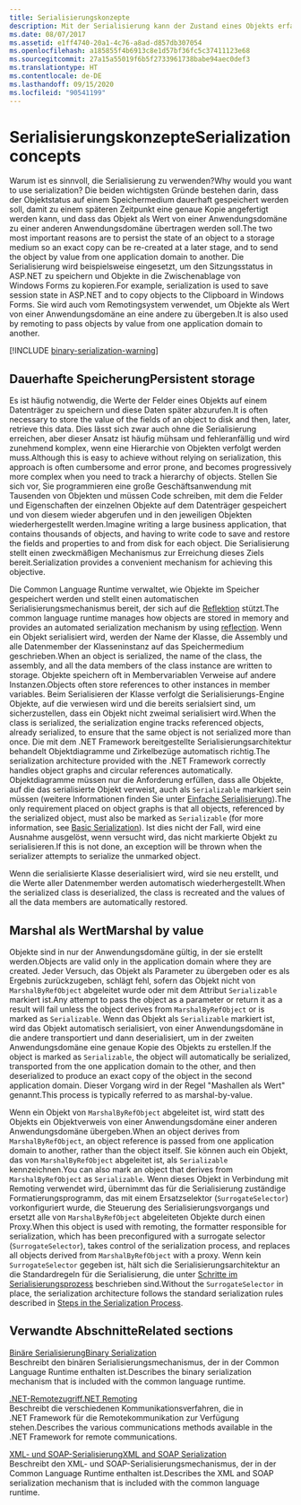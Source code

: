 ```yaml
---
title: Serialisierungskonzepte
description: Mit der Serialisierung kann der Zustand eines Objekts erfasst werden, sodass eine Kopie erstellt oder ein Objekt nach Wert von einer Anwendungsdomäne an eine andere gesendet werden kann.
ms.date: 08/07/2017
ms.assetid: e1ff4740-20a1-4c76-a8ad-d857db307054
ms.openlocfilehash: a185855f4b6913c8e1d57bf36fc5c37411123e68
ms.sourcegitcommit: 27a15a55019f6b5f2733961738babe94aec0def3
ms.translationtype: HT
ms.contentlocale: de-DE
ms.lasthandoff: 09/15/2020
ms.locfileid: "90541199"
---
```

# <a name="serialization-concepts"></a><span data-ttu-id="9520d-103">Serialisierungskonzepte</span><span class="sxs-lookup"><span data-stu-id="9520d-103">Serialization concepts</span></span>
<span data-ttu-id="9520d-104">Warum ist es sinnvoll, die Serialisierung zu verwenden?</span><span class="sxs-lookup"><span data-stu-id="9520d-104">Why would you want to use serialization?</span></span> <span data-ttu-id="9520d-105">Die beiden wichtigsten Gründe bestehen darin, dass der Objektstatus auf einem Speichermedium dauerhaft gespeichert werden soll, damit zu einem späteren Zeitpunkt eine genaue Kopie angefertigt werden kann, und dass das Objekt als Wert von einer Anwendungsdomäne zu einer anderen Anwendungsdomäne übertragen werden soll.</span><span class="sxs-lookup"><span data-stu-id="9520d-105">The two most important reasons are to persist the state of an object to a storage medium so an exact copy can be re-created at a later stage, and to send the object by value from one application domain to another.</span></span> <span data-ttu-id="9520d-106">Die Serialisierung wird beispielsweise eingesetzt, um den Sitzungsstatus in ASP.NET zu speichern und Objekte in die Zwischenablage von Windows&#160;Forms zu kopieren.</span><span class="sxs-lookup"><span data-stu-id="9520d-106">For example, serialization is used to save session state in ASP.NET and to copy objects to the Clipboard in Windows Forms.</span></span> <span data-ttu-id="9520d-107">Sie wird auch vom Remotingsystem verwendet, um Objekte als Wert von einer Anwendungsdomäne an eine andere zu übergeben.</span><span class="sxs-lookup"><span data-stu-id="9520d-107">It is also used by remoting to pass objects by value from one application domain to another.</span></span>

[!INCLUDE [binary-serialization-warning](../../../includes/binary-serialization-warning.md)]

## <a name="persistent-storage"></a><span data-ttu-id="9520d-108">Dauerhafte Speicherung</span><span class="sxs-lookup"><span data-stu-id="9520d-108">Persistent storage</span></span>
<span data-ttu-id="9520d-109">Es ist häufig notwendig, die Werte der Felder eines Objekts auf einem Datenträger zu speichern und diese Daten später abzurufen.</span><span class="sxs-lookup"><span data-stu-id="9520d-109">It is often necessary to store the value of the fields of an object to disk and then, later, retrieve this data.</span></span> <span data-ttu-id="9520d-110">Dies lässt sich zwar auch ohne die Serialisierung erreichen, aber dieser Ansatz ist häufig mühsam und fehleranfällig und wird zunehmend komplex, wenn eine Hierarchie von Objekten verfolgt werden muss.</span><span class="sxs-lookup"><span data-stu-id="9520d-110">Although this is easy to achieve without relying on serialization, this approach is often cumbersome and error prone, and becomes progressively more complex when you need to track a hierarchy of objects.</span></span> <span data-ttu-id="9520d-111">Stellen Sie sich vor, Sie programmieren eine große Geschäftsanwendung mit Tausenden von Objekten und müssen Code schreiben, mit dem die Felder und Eigenschaften der einzelnen Objekte auf dem Datenträger gespeichert und von diesem wieder abgerufen und in den jeweiligen Objekten wiederhergestellt werden.</span><span class="sxs-lookup"><span data-stu-id="9520d-111">Imagine writing a large business application, that contains thousands of objects, and having to write code to save and restore the fields and properties to and from disk for each object.</span></span> <span data-ttu-id="9520d-112">Die Serialisierung stellt einen zweckmäßigen Mechanismus zur Erreichung dieses Ziels bereit.</span><span class="sxs-lookup"><span data-stu-id="9520d-112">Serialization provides a convenient mechanism for achieving this objective.</span></span>

<span data-ttu-id="9520d-113">Die Common Language Runtime verwaltet, wie Objekte im Speicher gespeichert werden und stellt einen automatischen Serialisierungsmechanismus bereit, der sich auf die [Reflektion](../../framework/reflection-and-codedom/reflection.md) stützt.</span><span class="sxs-lookup"><span data-stu-id="9520d-113">The common language runtime manages how objects are stored in memory and provides an automated serialization mechanism by using [reflection](../../framework/reflection-and-codedom/reflection.md).</span></span> <span data-ttu-id="9520d-114">Wenn ein Objekt serialisiert wird, werden der Name der Klasse, die Assembly und alle Datenmember der Klasseninstanz auf das Speichermedium geschrieben.</span><span class="sxs-lookup"><span data-stu-id="9520d-114">When an object is serialized, the name of the class, the assembly, and all the data members of the class instance are written to storage.</span></span> <span data-ttu-id="9520d-115">Objekte speichern oft in Membervariablen Verweise auf andere Instanzen.</span><span class="sxs-lookup"><span data-stu-id="9520d-115">Objects often store references to other instances in member variables.</span></span> <span data-ttu-id="9520d-116">Beim Serialisieren der Klasse verfolgt die Serialisierungs-Engine Objekte, auf die verwiesen wird und die bereits serialsiert sind, um sicherzustellen, dass ein Objekt nicht zweimal serialisiert wird.</span><span class="sxs-lookup"><span data-stu-id="9520d-116">When the class is serialized, the serialization engine tracks referenced objects, already serialized, to ensure that the same object is not serialized more than once.</span></span> <span data-ttu-id="9520d-117">Die mit dem .NET Framework bereitgestellte Serialisierungsarchitektur behandelt Objektdiagramme und Zirkelbezüge automatisch richtig.</span><span class="sxs-lookup"><span data-stu-id="9520d-117">The serialization architecture provided with the .NET Framework correctly handles object graphs and circular references automatically.</span></span> <span data-ttu-id="9520d-118">Objektdiagramme müssen nur die Anforderung erfüllen, dass alle Objekte, auf die das serialisierte Objekt verweist, auch als `Serializable` markiert sein müssen (weitere Informationen finden Sie unter [Einfache Serialisierung](basic-serialization.md)).</span><span class="sxs-lookup"><span data-stu-id="9520d-118">The only requirement placed on object graphs is that all objects, referenced by the serialized object, must also be marked as `Serializable` (for more information, see [Basic Serialization](basic-serialization.md)).</span></span> <span data-ttu-id="9520d-119">Ist dies nicht der Fall, wird eine Ausnahme ausgelöst, wenn versucht wird, das nicht markierte Objekt zu serialisieren.</span><span class="sxs-lookup"><span data-stu-id="9520d-119">If this is not done, an exception will be thrown when the serializer attempts to serialize the unmarked object.</span></span>

<span data-ttu-id="9520d-120">Wenn die serialisierte Klasse deserialisiert wird, wird sie neu erstellt, und die Werte aller Datenmember werden automatisch wiederhergestellt.</span><span class="sxs-lookup"><span data-stu-id="9520d-120">When the serialized class is deserialized, the class is recreated and the values of all the data members are automatically restored.</span></span>

## <a name="marshal-by-value"></a><span data-ttu-id="9520d-121">Marshal als Wert</span><span class="sxs-lookup"><span data-stu-id="9520d-121">Marshal by value</span></span>
<span data-ttu-id="9520d-122">Objekte sind in nur der Anwendungsdomäne gültig, in der sie erstellt werden.</span><span class="sxs-lookup"><span data-stu-id="9520d-122">Objects are valid only in the application domain where they are created.</span></span> <span data-ttu-id="9520d-123">Jeder Versuch, das Objekt als Parameter zu übergeben oder es als Ergebnis zurückzugeben, schlägt fehl, sofern das Objekt nicht von `MarshalByRefObject` abgeleitet wurde oder mit dem Attribut `Serializable` markiert ist.</span><span class="sxs-lookup"><span data-stu-id="9520d-123">Any attempt to pass the object as a parameter or return it as a result will fail unless the object derives from `MarshalByRefObject` or is marked as `Serializable`.</span></span> <span data-ttu-id="9520d-124">Wenn das Objekt als `Serializable` markiert ist, wird das Objekt automatisch serialisiert, von einer Anwendungsdomäne in die andere transportiert und dann deserialisiert, um in der zweiten Anwendungsdomäne eine genaue Kopie des Objekts zu erstellen.</span><span class="sxs-lookup"><span data-stu-id="9520d-124">If the object is marked as `Serializable`, the object will automatically be serialized, transported from the one application domain to the other, and then deserialized to produce an exact copy of the object in the second application domain.</span></span> <span data-ttu-id="9520d-125">Dieser Vorgang wird in der Regel "Mashallen als Wert" genannt.</span><span class="sxs-lookup"><span data-stu-id="9520d-125">This process is typically referred to as marshal-by-value.</span></span>

<span data-ttu-id="9520d-126">Wenn ein Objekt von `MarshalByRefObject` abgeleitet ist, wird statt des Objekts ein Objektverweis von einer Anwendungsdomäne einer anderen Anwendungsdomäne übergeben.</span><span class="sxs-lookup"><span data-stu-id="9520d-126">When an object derives from `MarshalByRefObject`, an object reference is passed from one application domain to another, rather than the object itself.</span></span> <span data-ttu-id="9520d-127">Sie können auch ein Objekt, das von `MarshalByRefObject` abgeleitet ist, als `Serializable` kennzeichnen.</span><span class="sxs-lookup"><span data-stu-id="9520d-127">You can also mark an object that derives from `MarshalByRefObject` as `Serializable`.</span></span> <span data-ttu-id="9520d-128">Wenn dieses Objekt in Verbindung mit Remoting verwendet wird, übernimmt das für die Serialisierung zuständige Formatierungsprogramm, das mit einem Ersatzselektor (`SurrogateSelector`) vorkonfiguriert wurde, die Steuerung des Serialisierungsvorgangs und ersetzt alle von `MarshalByRefObject` abgeleiteten Objekte durch einen Proxy.</span><span class="sxs-lookup"><span data-stu-id="9520d-128">When this object is used with remoting, the formatter responsible for serialization, which has been preconfigured with a surrogate selector (`SurrogateSelector`), takes control of the serialization process, and replaces all objects derived from `MarshalByRefObject` with a proxy.</span></span> <span data-ttu-id="9520d-129">Wenn kein `SurrogateSelector` gegeben ist, hält sich die Serialisierungsarchitektur an die Standardregeln für die Serialisierung, die unter [Schritte im Serialisierungsprozess](steps-in-the-serialization-process.md) beschrieben sind.</span><span class="sxs-lookup"><span data-stu-id="9520d-129">Without the `SurrogateSelector` in place, the serialization architecture follows the standard serialization rules described in [Steps in the Serialization Process](steps-in-the-serialization-process.md).</span></span>  

## <a name="related-sections"></a><span data-ttu-id="9520d-130">Verwandte Abschnitte</span><span class="sxs-lookup"><span data-stu-id="9520d-130">Related sections</span></span>  
 [<span data-ttu-id="9520d-131">Binäre Serialisierung</span><span class="sxs-lookup"><span data-stu-id="9520d-131">Binary Serialization</span></span>](binary-serialization.md)  
 <span data-ttu-id="9520d-132">Beschreibt den binären Serialisierungsmechanismus, der in der Common Language Runtime enthalten ist.</span><span class="sxs-lookup"><span data-stu-id="9520d-132">Describes the binary serialization mechanism that is included with the common language runtime.</span></span>  
  
 <span data-ttu-id="9520d-133">[.NET-Remotezugriff](/previous-versions/dotnet/netframework-4.0/72x4h507(v=vs.100))</span><span class="sxs-lookup"><span data-stu-id="9520d-133">[.NET Remoting](/previous-versions/dotnet/netframework-4.0/72x4h507(v=vs.100))</span></span>\
 <span data-ttu-id="9520d-134">Beschreibt die verschiedenen Kommunikationsverfahren, die in .NET&#160;Framework für die Remotekommunikation zur Verfügung stehen.</span><span class="sxs-lookup"><span data-stu-id="9520d-134">Describes the various communications methods available in the .NET Framework for remote communications.</span></span>  
  
 [<span data-ttu-id="9520d-135">XML- und SOAP-Serialisierung</span><span class="sxs-lookup"><span data-stu-id="9520d-135">XML and SOAP Serialization</span></span>](xml-and-soap-serialization.md)  
 <span data-ttu-id="9520d-136">Beschreibt den XML- und SOAP-Serialisierungsmechanismus, der in der Common Language Runtime enthalten ist.</span><span class="sxs-lookup"><span data-stu-id="9520d-136">Describes the XML and SOAP serialization mechanism that is included with the common language runtime.</span></span>
